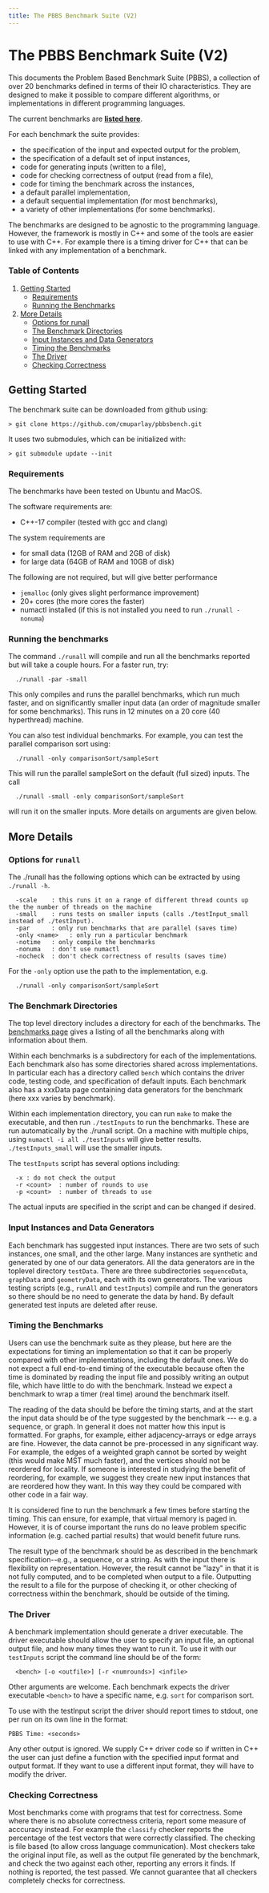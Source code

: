```yaml
---
title: The PBBS Benchmark Suite (V2)
---
```


#  The PBBS Benchmark Suite (V2)

This documents the Problem Based Benchmark Suite (PBBS), a collection
of over 20 benchmarks defined in terms of their IO characteristics.
They are designed to make it possible to compare different algorithms,
or implementations in different programming languages.

The current benchmarks are [**listed here**](benchmarks/index.html).

For each benchmark the suite provides:

- the specification of the input and expected output for the problem,
- the specification of a default set of input instances,
- code for generating inputs (written to a file),
- code for checking correctness of output (read from a file),
- code for timing the benchmark across the instances,
- a default parallel implementation,
- a default sequential implementation (for most benchmarks),
- a variety of other implementations (for some benchmarks).

The benchmarks are designed to be agnostic to the programming
language.  However, the framework is mostly in C++ and some of the
tools are easier to use with C++.  For example there is a timing
driver for C++ that can be linked with any implementation of a
benchmark.

### Table of Contents

1. [Getting Started](#getting-started)
   - [Requirements](#requirements)
   - [Running the Benchmarks](#running-the-benchmarks)
2. [More Details](#more-details)
   - [Options for runall](#options-for-runall)
   - [The Benchmark Directories](#the-benchmark-directories)
   - [Input Instances and Data Generators](#input-instances-and-data-generators)
   - [Timing the Benchmarks](#timing-the-benchmarks)
   - [The Driver](#the-driver)
   - [Checking Correctness](#checking-correctness)
   
## Getting Started

The benchmark suite can be downloaded from github using:

```
> git clone https://github.com/cmuparlay/pbbsbench.git
```

It uses two submodules, which can be initialized with:

```
> git submodule update --init
```

### Requirements

The benchmarks have been tested on Ubuntu and MacOS.

The software requirements are:

- C++-17 compiler (tested with gcc and clang)

The system requirements are

- for small data (12GB of RAM and 2GB of disk)
- for large data (64GB of RAM and 10GB of disk)

The following are not required, but will give better performance

- `jemalloc`  (only gives slight performance improvement)
- 20+ cores (the more cores the faster)
- numactl installed (if this is not installed you need to run `./runall -nonuma`)

### Running the benchmarks

The command `./runall` will compile and run all the benchmarks
reported but will take a couple hours.  For a faster run, try:

```
  ./runall -par -small
```
  
This only compiles and runs the parallel benchmarks, which run much faster, and on
significantly smaller input data (an order of magnitude smaller for some benchmarks).
This runs in 12 minutes on a 20 core (40 hyperthread) machine.

You can also test individual benchmarks.   For example, you can test the
parallel comparison sort using:

```
  ./runall -only comparisonSort/sampleSort
 ```
  
This will run the parallel sampleSort on the default (full sized) inputs.
The call

```
  ./runall -small -only comparisonSort/sampleSort
```
  
will run it on the smaller inputs.  More details on arguments are
given below.

## More Details

### Options for `runall`

The ./runall has the following options which can be extracted by using
`./runall -h`.

```
  -scale    : this runs it on a range of different thread counts up the the number of threads on the machine
  -small    : runs tests on smaller inputs (calls ./testInput_small instead of ./testInput).
  -par      : only run benchmarks that are parallel (saves time)
  -only <name>   : only run a particular benchmark
  -notime   : only compile the benchmarks
  -nonuma   : don't use numactl
  -nocheck  : don't check correctness of results (saves time)
```
  
For the `-only` option use the path to the implementation, e.g.

```
  ./runall -only comparisonSort/sampleSort
```

### The Benchmark Directories

The top level directory includes a directory for each of the benchmarks.
The [benchmarks page](benchmarks/index.html) gives a listing of all
the benchmarks along with information about them.

Within each benchmarks is a subdirectory for each of the
implementations.  Each benchmark also has some directories shared
across implementations.  In particular each has a directory called
`bench` which contains the driver code, testing code, and
specification of default inputs.  Each benchmark also has a xxxData
page containing data generators for the benchmark (here xxx varies by
benchmark).

Within each implementation directory, you can run `make` to make the
executable, and then run `./testInputs` to run the benchmarks.  These
are run automatically by the ./runall script.  On a machine with
multiple chips, using `numactl -i all ./testInputs` will give better
results.  `./testInputs_small` will use the smaller inputs.

The `testInputs` script has several options including:

```
  -x : do not check the output
  -r <count>  : number of rounds to use
  -p <count>  : number of threads to use
  ```
  
The actual inputs are specified in the script and can be changed if desired.

### Input Instances and Data Generators

Each benchmark has suggested input instances.   There are two sets of
such instances, one small, and the other large.   Many instances are
synthetic and generated by one of our data generators.  All the data
generators are in the toplevel directory `testData`.   There are three
subdirectories `sequenceData`, `graphData` and `geometryData`, each
with its own generators.   The various testing scripts (e.g., `runAll`
and `testInputs`) compile and run the generators so there should be no
need to generate the data by hand.    By default 
generated test inputs are deleted after reuse.

### Timing the Benchmarks

Users can use the benchmark suite as they please, but here are the
expectations for timing an implementation so that it can be properly
compared with other implementations, including the default ones.  We
do not expect a full end-to-end timing of the executable because often
the time is dominated by reading the input file and possibly writing
an output file, which have little to do with the benchmark.  Instead
we expect a benchmark to wrap a timer (real time) around the benchmark
itself.

The reading of the data should be before the timing starts, and at the
start the input data should be of the type suggested by the benchmark
--- e.g. a sequence, or graph.  In general it does not matter how this
input is formatted.  For graphs, for example, either adjacency-arrays
or edge arrays are fine.  However, the data cannot be pre-processed in
any significant way.  For example, the edges of a weighted graph
cannot be sorted by weight (this would make MST much faster), and the
vertices should not be reordered for locality.  If someone is
interested in studying the benefit of reordering, for example, we
suggest they create new input instances that are reordered how they
want.  In this way they could be compared with other code in a fair
way.

It is considered fine to run the benchmark a few times before starting
the timing.  This can ensure, for example, that virtual memory is
paged in.  However, it is of course important the runs do no leave
problem specific information (e.g. cached partial results) that would
benefit future runs.

The result type of the benchmark should be as described in the
benchmark specification--e.g., a sequence, or a string.  As with the
input there is flexibility on representation.  However, the result
cannot be "lazy" in that it is not fully computed, and to be completed
when output to a file.  Outputting the result to a file for the purpose
of checking it, or other checking of correctness within the benchmark,
should be outside of the timing.

### The Driver

A benchmark implementation should generate a driver executable.
The driver executable should allow the user to specify an input file,
an optional output file, and how many times they want to run it.
To use it with our `testInputs` script the command line should be of
the form:

```
  <bench> [-o <outfile>] [-r <numrounds>] <infile>
```

Other arguments are welcome.
Each benchmark expects the driver executable `<bench>` to 
have a specific name, e.g. `sort` for comparison sort.

To use with the testInput script the driver should report times to
stdout, one per run on its own line in the format:

`PBBS Time: <seconds>`

Any other output is ignored. We supply C++ driver code so if written
in C++ the user can just define a function with the specified input
format and output format.  If they want to use a different input
format, they will have to modify the driver.

### Checking Correctness

Most benchmarks come with programs that test for correctness.  Some
where there is no absolute correctness criteria, report some measure
of acccuracy instead.  For example the `classify` checker reports the
percentage of the test vectors that were correctly classified.  The
checking is file based (to allow cross language communication).  Most
checkers take the original input file, as well as the output file
generated by the benchmark, and check the two against each other,
reporting any errors it finds. If nothing is reported, the test passed.
We cannot guarantee that all checkers completely checks for
correctness.
